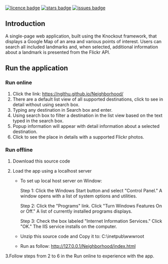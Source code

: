 [![licence badge]][licence]
[![stars badge]][stars]
[![issues badge]][issues]

[licence badge]:https://img.shields.io/badge/license-MIT-blue.svg
[stars badge]:https://img.shields.io/github/stars/hey-red/Markdown.svg
[issues badge]:https://img.shields.io/github/issues/hey-red/Markdown.svg

[licence]:https://github.com/nglthu/Neighborhood/blob/master/License
[stars]:https://github.com/nglthu/Neighborhood/stargazers
[issues]:https://github.com/nglthu/Neighborhood/issues

## Introduction

A single-page web application, built using the Knockout framework, that displays a Google Map of an area and various points of interest. Users can search all included landmarks and, when selected, additional information about a landmark is presented from the Flickr API.

## Run the application



### Run online

1. Click the link: https://nglthu.github.io/Neighborhood/
2. There are a default list view of all supported destinations, click to see in detail without using search box.
3. Typing any destination in Search box and enter. 
4. Using search box to filter a destination in the list view based on the text typed in the search box.
5. Popup information will appear with detail information about a selected destination.
6. Click to see the place in details with a supported Flickr photos.

### Run offline

1. Download this source code 
2. Load the app using a localhost server

	* To set up local host server on Window: 

		Step 1: Click the Windows Start button and select "Control Panel." A window opens with a list of system options and utilities.
	
		Step 2:	Click the "Programs" link. Click "Turn Windows Features On or Off." A list of currently installed programs displays.
	
		Step 3: Check the box labeled "Internet Information Services." Click "OK." The IIS service installs on the computer.

	* Unzip this source code and Copy it to: C:\inetpub\wwwroot

	* Run as follow: http://127.0.0.1/Neighborhood/index.html

3.Follow steps from 2 to 6 in the Run online to experience with the app. 
